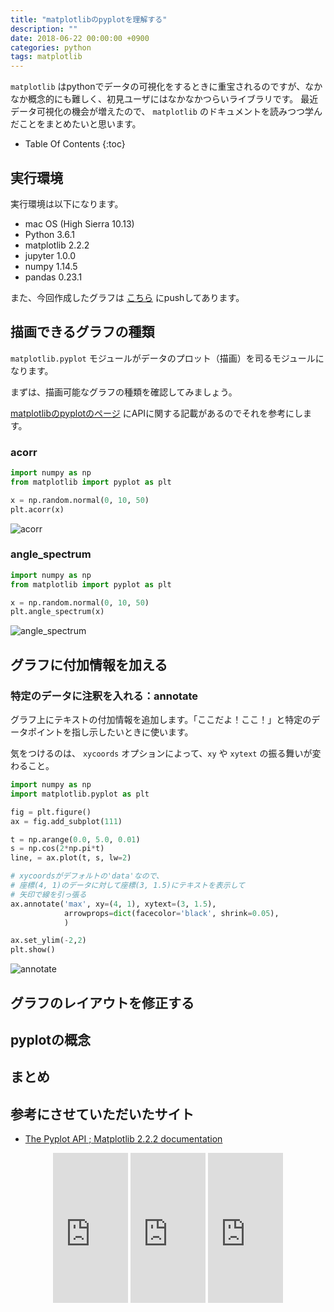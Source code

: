```yaml
---
title: "matplotlibのpyplotを理解する"
description: ""
date: 2018-06-22 00:00:00 +0900
categories: python
tags: matplotlib
---
```


`matplotlib` はpythonでデータの可視化をするときに重宝されるのですが、なかなか概念的にも難しく、初見ユーザにはなかなかつらいライブラリです。
最近データ可視化の機会が増えたので、 `matplotlib` のドキュメントを読みつつ学んだことをまとめたいと思います。

* Table Of Contents
{:toc}

## 実行環境

実行環境は以下になります。

* mac OS (High Sierra 10.13)
* Python 3.6.1
* matplotlib 2.2.2
* jupyter 1.0.0
* numpy 1.14.5
* pandas 0.23.1

また、今回作成したグラフは [こちら](https://github.com/soudegesu/pyplot-test) にpushしてあります。

## 描画できるグラフの種類

`matplotlib.pyplot` モジュールがデータのプロット（描画）を司るモジュールになります。

まずは、描画可能なグラフの種類を確認してみましょう。

[matplotlibのpyplotのページ](https://matplotlib.org/api/pyplot_summary.html) にAPIに関する記載があるのでそれを参考にします。

### acorr

```python
import numpy as np
from matplotlib import pyplot as plt

x = np.random.normal(0, 10, 50)
plt.acorr(x)
```

![acorr]({{site.baseurl}}/assets/images/20180622/acorr.png)

### angle_spectrum

```python
import numpy as np
from matplotlib import pyplot as plt

x = np.random.normal(0, 10, 50)
plt.angle_spectrum(x)
```

![angle_spectrum]({{site.baseurl}}/assets/images/20180622/angle_spectrum.png)

## グラフに付加情報を加える

### 特定のデータに注釈を入れる：annotate

グラフ上にテキストの付加情報を追加します。「ここだよ！ここ！」と特定のデータポイントを指し示したいときに使います。

気をつけるのは、 `xycoords` オプションによって、`xy` や `xytext` の振る舞いが変わること。

```python
import numpy as np
import matplotlib.pyplot as plt

fig = plt.figure()
ax = fig.add_subplot(111)

t = np.arange(0.0, 5.0, 0.01)
s = np.cos(2*np.pi*t)
line, = ax.plot(t, s, lw=2)

# xycoordsがデフォルトの'data'なので、
# 座標(4, 1)のデータに対して座標(3, 1.5)にテキストを表示して
# 矢印で線を引っ張る
ax.annotate('max', xy=(4, 1), xytext=(3, 1.5),
            arrowprops=dict(facecolor='black', shrink=0.05),
            )

ax.set_ylim(-2,2)
plt.show()
```

![annotate]({{site.baseurl}}/assets/images/20180622/annotate.png)


## グラフのレイアウトを修正する


## pyplotの概念


## まとめ


## 参考にさせていただいたサイト
* [The Pyplot API ; Matplotlib 2.2.2 documentation](https://matplotlib.org/api/pyplot_summary.html)

<div align="center">
<iframe style="width:120px;height:240px;" marginwidth="0" marginheight="0" scrolling="no" frameborder="0" src="https://rcm-fe.amazon-adsystem.com/e/cm?ref=qf_sp_asin_til&t=soudegesu-22&m=amazon&o=9&p=8&l=as1&IS2=1&detail=1&asins=178862517X&linkId=3dec88b3972c7ff66f6e2f7f8f72c8c0&bc1=ffffff&lt1=_blank&fc1=333333&lc1=0066c0&bg1=ffffff&f=ifr">
</iframe>
<iframe style="width:120px;height:240px;" marginwidth="0" marginheight="0" scrolling="no" frameborder="0" src="https://rcm-fe.amazon-adsystem.com/e/cm?ref=qf_sp_asin_til&t=soudegesu-22&m=amazon&o=9&p=8&l=as1&IS2=1&detail=1&asins=4873117488&linkId=f93decd08ed89a95a63410d08e00c827&bc1=ffffff&lt1=_blank&fc1=333333&lc1=0066c0&bg1=ffffff&f=ifr">
</iframe>
<iframe style="width:120px;height:240px;" marginwidth="0" marginheight="0" scrolling="no" frameborder="0" src="https://rcm-fe.amazon-adsystem.com/e/cm?ref=qf_sp_asin_til&t=soudegesu-22&m=amazon&o=9&p=8&l=as1&IS2=1&detail=1&asins=4873118417&linkId=8442e209dbcce8dfd90c9f2c8ea1c75a&bc1=ffffff&lt1=_blank&fc1=333333&lc1=0066c0&bg1=ffffff&f=ifr">
</iframe>
</div>
